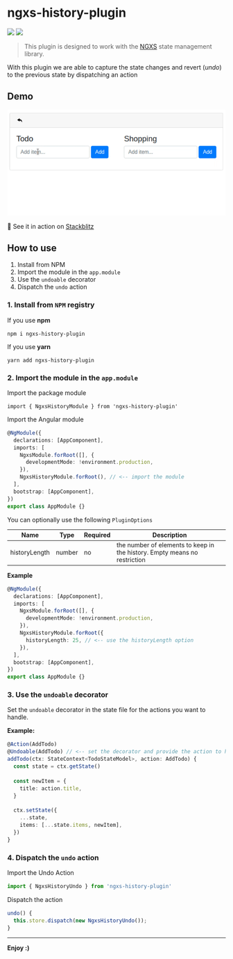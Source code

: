 # ngxs-history-plugin

[![](https://img.shields.io/npm/dm/ngxs-history-plugin.svg?style=flat)](https://npmcharts.com/compare/ngxs-history-plugin?interval=30&minimal=true)
[![](https://img.shields.io/bundlephobia/min/ngxs-history-plugin)](https://bundlephobia.com/result?p=ngxs-history-plugin)

> This plugin is designed to work with the [NGXS](https://www.npmjs.com/package/@ngxs/store) state management library.

With this plugin we are able to capture the state changes and revert (_undo_) to the previous state by dispatching an action

## Demo

![Demo](../../src/assets/demo.gif)

🚀 See it in action on <a href="https://stackblitz.com/edit/angular-ngxs-history-plugin" target="_blank">Stackblitz</a>

## How to use

1. Install from NPM
2. Import the module in the `app.module`
3. Use the `undoable` decorator
4. Dispatch the `undo` action

### 1. Install from `NPM` registry

If you use **npm**

```
npm i ngxs-history-plugin
```

If you use **yarn**

```
yarn add ngxs-history-plugin
```

### 2. Import the module in the `app.module`

Import the package module

```
import { NgxsHistoryModule } from 'ngxs-history-plugin'
```

Import the Angular module

```ts
@NgModule({
  declarations: [AppComponent],
  imports: [
    NgxsModule.forRoot([], {
      developmentMode: !environment.production,
    }),
    NgxsHistoryModule.forRoot(), // <-- import the module
  ],
  bootstrap: [AppComponent],
})
export class AppModule {}
```

You can optionally use the following `PluginOptions`

| Name          | Type   | Required | Description                                                               |
| ------------- | ------ | -------- | ------------------------------------------------------------------------- |
| historyLength | number | no       | the number of elements to keep in the history. Empty means no restriction |

**Example**

```ts
@NgModule({
  declarations: [AppComponent],
  imports: [
    NgxsModule.forRoot([], {
      developmentMode: !environment.production,
    }),
    NgxsHistoryModule.forRoot({
      historyLength: 25, // <-- use the historyLength option
    }),
  ],
  bootstrap: [AppComponent],
})
export class AppModule {}
```

### 3. Use the `undoable` decorator

Set the `undoable` decorator in the state file for the actions you want to handle.

**Example:**

```ts
@Action(AddTodo)
@Undoable(AddTodo) // <-- set the decorator and provide the action to handle
addTodo(ctx: StateContext<TodoStateModel>, action: AddTodo) {
  const state = ctx.getState()

  const newItem = {
    title: action.title,
  }

  ctx.setState({
    ...state,
    items: [...state.items, newItem],
  })
}

```

### 4. Dispatch the `undo` action

Import the Undo Action

```ts
import { NgxsHistoryUndo } from 'ngxs-history-plugin'
```

Dispatch the action

```ts
undo() {
  this.store.dispatch(new NgxsHistoryUndo());
}
```

---

**Enjoy :)**
